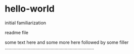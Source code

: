 # hello-world
initial familiarization

readme file

some text here
and some more here followed by some filler ......................................................................
